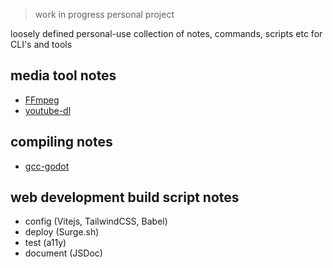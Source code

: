 > work in progress personal project

loosely defined personal-use collection of notes, commands, scripts etc for CLI's and tools

## media tool notes

- [FFmpeg](ffmpeg.md)
- [youtube-dl](youtube-dl.md)

## compiling notes

- [gcc-godot](gcc-godot.md)

## web development build script notes

- config (Vitejs, TailwindCSS, Babel)
- deploy (Surge.sh)
- test (a11y)
- document (JSDoc)
